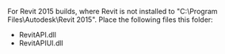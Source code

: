 For Revit 2015 builds, where Revit is not installed to "C:\Program Files\Autodesk\Revit 2015".
Place the following files this folder:

 * RevitAPI.dll
 * RevitAPIUI.dll
